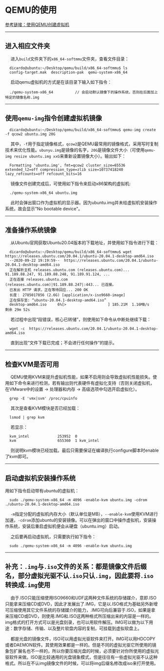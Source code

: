 # QEMU的使用

[参考链接：使用QEMU创建虚拟机](http://www.360doc.com/content/17/0531/22/6080914_658855867.shtml)

--------

## 进入相应文件夹

&emsp; 进入`build`文件夹下的`x86_64-softmmu`文件夹，查看文件目录：

```
  dicardo@ubuntu:~/Desktop/qemu/build/x86_64-softmmu$ ls
  config-target.mak  description-pak  qemu-system-x86_64
```
&emsp; 启动qemu虚拟机的方式是在该目录下输入如下指令：

```
  ./qemu-system-x86_64          // 会启动默认镜像下的操作系统，否则在后面加上特定的镜像名称.img
```

---------

## 使用`qemu-img`指令创建虚拟机镜像

```
  dicardo@ubuntu:~/Desktop/qemu/build/x86_64-softmmu$ qemu-img create -f qcow2 ubuntu.img 20G
```

&emsp; 其中，`-f`用于指定镜像格式，`qcow2`是QEMU最常用的镜像格式，采用写时复制技术来优化性能。`ubunyu.img`是镜像的名字，`20G`是镜像文件大小（可使用`qemu-img resize ubuntu.img xxG`来重新设置镜像大小）。输出如下：

```
  Formatting 'ubuntu.img', fmt=qcow2 cluster_size=65536 extended_l2=off compression_type=zlib size=10737418240 lazy_refcounts=off refcount_bits=16
```

&emsp; 镜像文件创建完成后，可使用如下指令来启动x86架构的虚拟机:

```
  ./qemu-system-x86_64 ubuntu.img
```

&emsp; 此时会弹出窗口作为虚拟机的显示器。因为ubuntu.img并未给虚拟机安装操作系统，故会显示"No bootable device"。

-----------

## 准备操作系统镜像

&emsp; 从Ubuntu官网获取Ubuntu20.04版本的下载地址，并使用如下指令进行下载：

```
  dicardo@ubuntu:~/Desktop/qemu/build/x86_64-softmmu$ wget https://releases.ubuntu.com/20.04.1/ubuntu-20.04.1-desktop-amd64.iso
  --2020-09-22 19:19:59--  https://releases.ubuntu.com/20.04.1/ubuntu-20.04.1-desktop-amd64.iso
  正在解析主机 releases.ubuntu.com (releases.ubuntu.com)... 91.189.88.247, 91.189.88.248, 91.189.91.124, ...
  正在连接 releases.ubuntu.com (releases.ubuntu.com)|91.189.88.247|:443... 已连接。
  已发出 HTTP 请求，正在等待回应... 200 OK
  长度： 2785017856 (2.6G) [application/x-iso9660-image]
  正在保存至: “ubuntu-20.04.1-desktop-amd64.iso”
  desktop-amd64.iso     6%[>                   ] 185.21M  1.16MB/s    剩余 29m 52s
```

&emsp; 若过程中出现“段错误，核心已转储”，则使用如下命令从中断处继续下载：

```
  wget -c  https://releases.ubuntu.com/20.04.1/ubuntu-20.04.1-desktop-amd64.iso
```

&emsp; 直到出现“文件下载已完成；不会进行任何操作“的提示。


------------

## 检查KVM是否可用

&emsp; QEMU使用KVM来提升虚拟机性能，如果不启用则会导致虚拟机性能损失。使用如下命令来进行检测，若有输出则代表硬件有虚拟化支持（否则关闭虚拟机， 在VMware中的设置 -> 处理器和内存 -> 高级选项中勾选开启虚拟化）。

```
  grep -E 'vmx|svm' /proc/cpuinfo
```
&emsp; 其次是查看KVM模块是否已经加载：

```
  lsmod | grep kvm
```
&emsp; 若显示：

```
  kvm_intel             253952  0
  kvm                   655360  1 kvm_intel
```
&emsp; 则说明kvm模块已经加载。最后只需要保证在编译执行configure脚本时enable了kvm即可。

-----------

## 启动虚拟机安装操作系统

用如下指令启动带有ubuntu的虚拟机：

```
  sudo ./qemu-system-x86_64 -m 4096 -enable-kvm ubuntu.img -cdrom ./ubuntu-20.04.1-desktop-amd64.iso
```

&emsp; `-m`指定分配的虚拟机内存大小（默认单位是MB），`--enable-kvm`使用KVM进行加速，`-cdrom`添加ubuntu的安装镜像。可以在弹出的窗口中操作虚拟机，安装操作系统，安装后重启虚拟机便会从硬盘（ubuntu.img）启动。

&emsp; 之后要再启动虚拟机，只需要执行如下指令：

```
  sudo ./qemu-system-x86_64 -m 4096 -enable-kvm ubuntu.img
```

------------


## 补充：`.img`与`.iso`文件的关系：都是镜像文件后缀名，部分虚拟光驱不认`.iso`只认`.img`，因此要将`.iso`转换成`.img`使用

&emsp; 由于.ISO只能压缩使用ISO9660和UDF这两种文件系统的存储媒介，意即.ISO只能拿来压缩CD或DVD，因此才发展出了.IMG，它是以.ISO格式为基础另外新增可压缩使用其它文件系统的存储媒介的能力，.IMG可向后兼容于.ISO，如果是拿来压缩CD或DVD，则使用.IMG和.ISO这两种格式所压缩出来的内容是一样的。img格式的打开方式可以是光盘刻录，也可以用软件解压。IMG可以做为以下用途：数字存储、传输、以及整片软盘内容的复制，可挂载到虚拟软盘上。

&emsp; 都是光盘的镜像文件，ISO可以用虚拟光驱软件来打开。IMG可以用HDCOPY或者DAEMON软件。其使用效果都是一样的。但是不同的虚拟光驱它所使用的镜象包扩展名也不一样的，所以你要压缩光盘的时候，必须要针对你所使用的虚拟光驱软件来做。ISO是比较通用的光盘镜象模式，但是往往有一些虚拟光驱不认这种格式。所以在不认img镜像文件的时候，可以将img后缀名修改成iso来打开使用。







